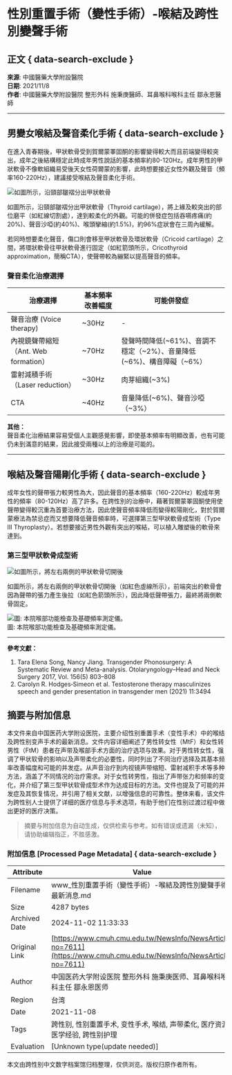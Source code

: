 # 性別重置手術（變性手術）-喉結及跨性別變聲手術

## 正文 { data-search-exclude }


**來源**: 中國醫藥大學附設醫院  
**日期**: 2021/11/8  
**作者**: 中國醫藥大學附設醫院 整形外科 施秉庚醫師、耳鼻喉科喉科主任 鄒永恩醫師  

---

## 男變女喉結及聲音柔化手術 { data-search-exclude }

在進入青春期後，甲狀軟骨受到賀爾蒙睪固酮的影響變得較大而且前端變得較突出，成年之後結構穩定此時成年男性說話的基本頻率約80-120Hz。成年男性的甲狀軟骨不像軟組織易受後天女性荷爾蒙的影響，此時想要接近女性外觀及聲音（頻率160-220Hz），建議接受喉結及聲音柔化手術。

![如圖所示，沿頸部皺褶分出甲狀軟骨](https://www.cmuh.cmu.edu.tw//FileUploads/images/%e5%a6%82%e5%9c%96%e6%89%80%e7%a4%ba%ef%bc%8c%e6%b2%BF%e9%a0%b8%e9%83%a8%e7%9a%84%e8%a4%b6%e5%88%86%e5%87%ba%e7%94%b2%e7%8b%80%e8%bb%9f%e9%aa%a8.png)

如圖所示，沿頸部皺褶分出甲狀軟骨（Thyroid cartilage），將上緣及較突出的部位磨平（如紅線切割處），達到較柔化的外觀。可能的併發症包括吞嚥疼痛(約20%)、聲音沙啞(約40%)、喉頭攣縮(約1.5%)，約96%症狀會在三周內緩解。

若同時想要柔化聲音，傷口則會移至甲狀軟骨及環狀軟骨（Cricoid cartilage）之間，將環狀軟骨往甲狀軟骨進行固定（如紅箭頭所示，Cricothyroid approximation，簡稱CTA），使聲帶較為繃緊以提高聲音的頻率。

### 聲音柔化治療選擇

| **治療選擇**           | **基本頻率改善幅度** | **可能併發症**                                                      |
|------------------------|----------------------|---------------------------------------------------------------------|
| 聲音治療 (Voice therapy) | ~30Hz               | -                                                                   |
| 內視鏡聲帶縮短（Ant. Web formation） | ~70Hz               | 發聲時間降低(~61%)、音調不穩定（~2%）、音量降低(~6%)、構音障礙（~6%） |
| 雷射減積手術 （Laser reduction） | ~30Hz               | 肉芽組織(~3%)                                                       |
| CTA                    | ~40Hz               | 音量降低(~6%)、聲音沙啞（~3%）                                   |

**其他：**  
聲音柔化治療結果容易受個人主觀感覺影響，即使基本頻率有明顯改善，也有可能仍未到滿意的結果，因此接受兩種以上的治療是可能的。

---

## 喉結及聲音陽剛化手術 { data-search-exclude }

成年女性的聲帶張力較男性為大，因此聲音的基本頻率（160-220Hz）較成年男性的頻率（80-120Hz）高了許多。在跨性別的治療中，藉著賀爾蒙睪固酮使用使聲帶變得較沉重為首要治療方法，因此使聲音頻率降低而變得較陽剛化，對於賀爾蒙療法為禁忌症而又想要降低聲音頻率時，可選擇第三型甲狀軟骨成型術（Type III Thyroplasty）。若想要接近男性外觀有突出的喉結，可以植入雕塑後的軟骨來達到。

### 第三型甲狀軟骨成型術

![如圖所示，將左右兩側的甲狀軟骨切開後](https://www.cmuh.cmu.edu.tw//FileUploads/images/%e5%a6%82%e5%9c%96%e6%89%80%e7%a4%ba%ef%bc%8c%e5%b0%87%e5%b7%a6%e5%8f%b3%e5%85%a9%e5%81%b4%e7%9a%84%e7%94%b2%e7%8b%80%e8%bb%9f%e9%aa%a8%e5%88%86%e6%95%98.jpg)

如圖所示，將左右兩側的甲狀軟骨切開後（如紅色虛線所示），前端突出的軟骨會因為聲帶的張力產生後拉（如紅色箭頭所示），因此降低聲帶張力，最終將兩側軟骨固定。

![圖: 本院喉部功能檢查及基礎頻率測定儀。](https://www.cmuh.cmu.edu.tw//FileUploads/images/%e6%9c%ac%e9%99%a2%e5%96%89%e9%83%a8%e5%8a%9f%e8%83%bd%e6%aa%a2%e6%9f%a5%e5%8f%8a%e5%9f%ba%e7%a4%8e%e9%a0%bb%e7%8e%87%e6%b8%ac%e5%ae%9a%e5%84%80.jpg)  
圖: 本院喉部功能檢查及基礎頻率測定儀。

---

**參考文獻：**

1. Tara Elena Song, Nancy Jiang. Transgender Phonosurgery: A Systematic Review and Meta-analysis. Otolaryngology–Head and Neck Surgery 2017, Vol. 156(5) 803–808
2. Carolyn R. Hodges‑Simeon et al. Testosterone therapy masculinizes speech and gender presentation in transgender men (2021) 11:3494

## 摘要与附加信息

<!-- tcd_abstract -->
本文件来自中国医药大学附设医院，主要介绍性别重置手术（变性手术）中的喉结及跨性别变声手术的最新消息。文件内容详细阐述了男性转女性（MtF）和女性转男性（FtM）患者在声带及喉部手术方面的治疗选项与效果。对于男性转女性，强调了甲状软骨的影响以及声带柔化的必要性，同时列出了不同治疗选择及其基本频率改善幅度和可能的并发症。从声音治疗到内视镜声带缩短、雷射减积手术等多种方法，涵盖了不同情况的治疗需求。对于女性转男性，指出了声带张力和频率的变化，并介绍了第三型甲状软骨成型术作为达成目标的方法。文件也提及了可能的并发症及其恢复情况，并引用了相关文献，以增强信息的可靠性。整体来看，该文件为跨性别人士提供了详细的医疗信息与手术选项，有助于他们在性别过渡过程中做出更好的医疗决策。
<!-- tcd_abstract_end -->

> 摘要与附加信息为自动生成，仅供检索与参考。如有错误或遗漏（未知），请协助编辑指正，不胜感激。

### 附加信息 [Processed Page Metadata] { data-search-exclude }

| Attribute       | Value                                  |
|-----------------|----------------------------------------|
| Filename        | www_性別重置手術（變性手術）-喉結及跨性別變聲手術_最新消息.md                             |
| Size            | 4287 bytes                           |
| Archived Date   | 2024-11-02 11:33:33                             |
| Original Link   | [https://www.cmuh.cmu.edu.tw/NewsInfo/NewsArticle?no=7611](https://www.cmuh.cmu.edu.tw/NewsInfo/NewsArticle?no=7611)                       |
| Author          | 中国医药大学附设医院 整形外科 施秉庚医师、耳鼻喉科喉科主任 鄒永恩医师                               |
| Region          | 台湾                               |
| Date            | 2021-11-08                                 |
| Tags            | 跨性别, 性别重置手术, 变性手术, 喉结, 声带柔化, 医疗资源, 医学经验, 跨性别护理                                 |
| Evaluation            | [Unknown type(update needed)]                                 |
<!-- tcd_table_end -->

本文由跨性别中文数字档案馆归档整理，仅供浏览。版权归原作者所有。
